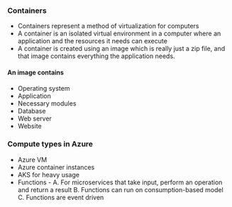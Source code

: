 ### Containers

- Containers represent a method of virtualization for computers
- A container is an isolated virtual environment in a computer where an application and the resources it needs can execute
- A container is created using an image which is really just a zip file, and that image contains everything the application needs.

#### An image contains

- Operating system
- Application
- Necessary modules
- Database
- Web server
- Website

### Compute types in Azure

- Azure VM
- Azure container instances
- AKS for heavy usage
- Functions -
  A. For microservices that take input, perform an operation and return a result
  B. Functions can run on consumption-based model
  C. Functions are event driven
